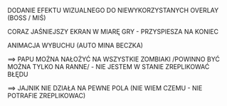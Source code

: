 DODANIE EFEKTU WIZUALNEGO DO NIEWYKORZYSTANYCH OVERLAY (BOSS / MIŚ)

CORAZ JAŚNIEJSZY EKRAN W MIARĘ GRY - PRZYSPIESZA NA KONIEC

ANIMACJA WYBUCHU (AUTO MINA BECZKA)


==> PAPU MOŻNA NAŁOŻYĆ NA WSZYSTKIE ZOMBIAKI /POWINNO BYĆ MOŻNA TYLKO NA RANNE/ - NIE JESTEM W STANIE ZREPLIKOWAĆ BŁĘDU

==> JAJNIK NIE DZIAŁA NA PEWNE POLA (NIE WIEM CZEMU - NIE POTRAFIE ZREPLIKOWAC)